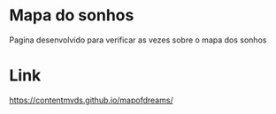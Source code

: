 # Mapa do sonhos
Pagina desenvolvido para verificar as vezes sobre o mapa dos sonhos
# Link
https://contentmvds.github.io/mapofdreams/

